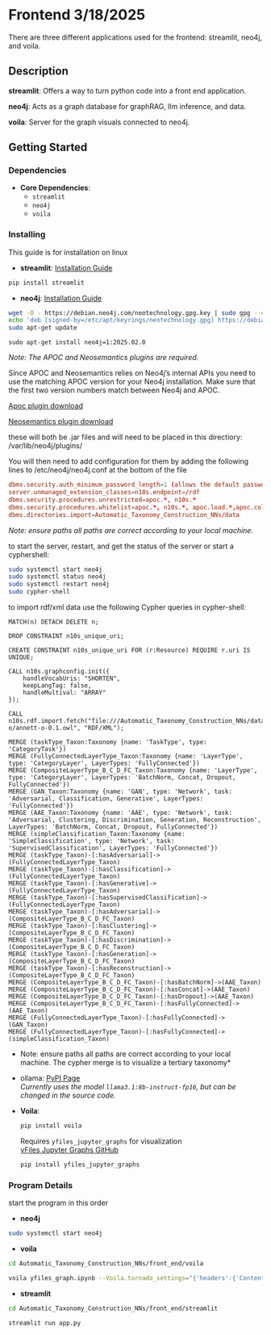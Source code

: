 
# Frontend 3/18/2025

There are three different applications used for the frontend: streamlit, neo4j, and voila.

## Description

**streamlit**: Offers a way to turn python code into a front end application.

**neo4j**: Acts as a graph database for graphRAG, llm inference, and data.

**voila**: Server for the graph visuals connected to neo4j.

## Getting Started

### Dependencies

- **Core Dependencies**:
  - `streamlit`
  - `neo4j`
  - `voila`

### Installing

This guide is for installation on linux

- **streamlit**: [Installation Guide](https://docs.streamlit.io/get-started/installation)

```bash
pip install streamlit
```

- **neo4j**: [Installation Guide](https://neo4j.com/docs/operations-manual/current/installation/) 

```bash
wget -O - https://debian.neo4j.com/neotechnology.gpg.key | sudo gpg --dearmor -o /etc/apt/keyrings/neotechnology.gpg
echo 'deb [signed-by=/etc/apt/keyrings/neotechnology.gpg] https://debian.neo4j.com stable latest' | sudo tee -a /etc/apt/sources.list.d/neo4j.list
sudo apt-get update
```

```bash, specify your version
sudo apt-get install neo4j=1:2025.02.0
```

*Note: The APOC and Neosemantics plugins are required.*
  
Since APOC and Neosemantics relies on Neo4j’s internal APIs you need to use the matching APOC version for your Neo4j installation. Make sure that the first two version numbers match between Neo4j and APOC.

[Apoc plugin download](https://github.com/neo4j/apoc/releases/)

[Neosemantics plugin download](https://github.com/neo4j-labs/neosemantics/releases)

these will both be .jar files and will need to be placed in this directiory: /var/lib/neo4j/plugins/

You will then need to add configuration for them by adding the following lines to /etc/neo4j/neo4j.conf at the bottom of the file

```/etc/neo4j/neo4j.conf
dbms.security.auth_minimum_password_length=1 (allows the default password to be neo4j)
server.unmanaged_extension_classes=n10s.endpoint=/rdf
dbms.security.procedures.unrestricted=apoc.*, n10s.*
dbms.security.procedures.whitelist=apoc.*, n10s.*, apoc.load.*,apoc.coll.*
dbms.directories.import=Automatic_Taxonomy_Construction_NNs/data
```

*Note: ensure paths all paths are correct according to your local machine.*

to start the server, restart, and get the status of the server or start a cyphershell:

```bash
sudo systemctl start neo4j
sudo systemctl status neo4j
sudo systemctl restart neo4j
sudo cypher-shell
```

to import rdf/xml data use the following Cypher queries in cypher-shell:

```Cypher
MATCH(n) DETACH DELETE n;

DROP CONSTRAINT n10s_unique_uri;

CREATE CONSTRAINT n10s_unique_uri FOR (r:Resource) REQUIRE r.uri IS UNIQUE;

CALL n10s.graphconfig.init({
    handleVocabUris: "SHORTEN",
    keepLangTag: false,
    handleMultival: "ARRAY"
});

CALL n10s.rdf.import.fetch("file:///Automatic_Taxonomy_Construction_NNs/data/Annett-o/annett-o-0.1.owl", "RDF/XML");

MERGE (taskType_Taxon:Taxonomy {name: 'TaskType', type: 'CategoryTask'})
MERGE (FullyConnectedLayerType_Taxon:Taxonomy {name: 'LayerType', type: 'CategoryLayer', LayerTypes: 'FullyConnected'})
MERGE (CompositeLayerType_B_C_D_FC_Taxon:Taxonomy {name: 'LayerType', type: 'CategoryLayer', LayerTypes: 'BatchNorm, Concat, Dropout, FullyConnected'})
MERGE (GAN_Taxon:Taxonomy {name: 'GAN', type: 'Network', task: 'Adversarial, Classification, Generative', LayerTypes: 'FullyConnected'})
MERGE (AAE_Taxon:Taxonomy {name: 'AAE', type: 'Network', task: 'Adversarial, Clustering, Discrimination, Generation, Reconstruction', LayerTypes: 'BatchNorm, Concat, Dropout, FullyConnected'})
MERGE (simpleClassification_Taxon:Taxonomy {name: 'SimpleClassification', type: 'Network', task: 'SupervisedClassification', LayerTypes: 'FullyConnected'})
MERGE (taskType_Taxon)-[:hasAdversarial]->(FullyConnectedLayerType_Taxon)
MERGE (taskType_Taxon)-[:hasClassification]->(FullyConnectedLayerType_Taxon)
MERGE (taskType_Taxon)-[:hasGenerative]->(FullyConnectedLayerType_Taxon)
MERGE (taskType_Taxon)-[:hasSupervisedClassification]->(FullyConnectedLayerType_Taxon)
MERGE (taskType_Taxon)-[:hasAdversarial]->(CompositeLayerType_B_C_D_FC_Taxon)
MERGE (taskType_Taxon)-[:hasClustering]->(CompositeLayerType_B_C_D_FC_Taxon)
MERGE (taskType_Taxon)-[:hasDiscrimination]->(CompositeLayerType_B_C_D_FC_Taxon)
MERGE (taskType_Taxon)-[:hasGeneration]->(CompositeLayerType_B_C_D_FC_Taxon)
MERGE (taskType_Taxon)-[:hasReconstruction]->(CompositeLayerType_B_C_D_FC_Taxon)
MERGE (CompositeLayerType_B_C_D_FC_Taxon)-[:hasBatchNorm]->(AAE_Taxon)
MERGE (CompositeLayerType_B_C_D_FC_Taxon)-[:hasConcat]->(AAE_Taxon)
MERGE (CompositeLayerType_B_C_D_FC_Taxon)-[:hasDropout]->(AAE_Taxon)
MERGE (CompositeLayerType_B_C_D_FC_Taxon)-[:hasFullyConnected]->(AAE_Taxon)
MERGE (FullyConnectedLayerType_Taxon)-[:hasFullyConnected]->(GAN_Taxon)
MERGE (FullyConnectedLayerType_Taxon)-[:hasFullyConnected]->(simpleClassification_Taxon)

```

- Note: ensure paths all paths are correct according to your local machine. The cypher merge is to visualize a tertiary taxonomy*

- ollama: [PyPI Page](https://pypi.org/project/ollama/)  
  *Currently uses the model `llama3.1:8b-instruct-fp16`, but can be changed in the source code.*

- **Voila**:

  ```bash
  pip install voila
  ```

  Requires `yfiles_jupyter_graphs` for visualization  
  [yFiles Jupyter Graphs GitHub](https://github.com/yWorks/yfiles-jupyter-graphs)

  ```bash
  pip install yfiles_jupyter_graphs
  ```


### Program Details

start the program in this order

- **neo4j**

```bash
sudo systemctl start neo4j
```

- **voila**

```bash
cd Automatic_Taxonomy_Construction_NNs/front_end/voila
```

```bash
voila yfiles_graph.ipynb --Voila.tornado_settings="{'headers':{'Content-Security-Policy':'frame-ancestors *'}}"
```

- **streamlit**

```bash
cd Automatic_Taxonomy_Construction_NNs/front_end/streamlit
```

```bash
streamlit run app.py
```